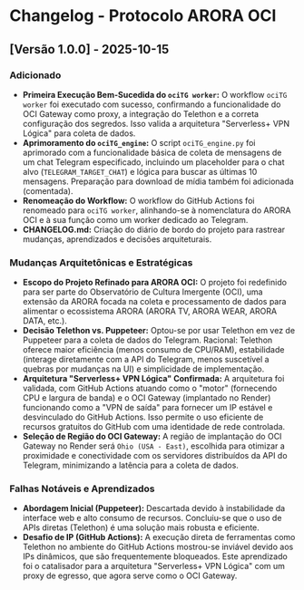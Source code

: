 # Changelog - Protocolo ARORA OCI

## [Versão 1.0.0] - 2025-10-15

### Adicionado
- **Primeira Execução Bem-Sucedida do `ociTG worker`:** O workflow `ociTG worker` foi executado com sucesso, confirmando a funcionalidade do OCI Gateway como proxy, a integração do Telethon e a correta configuração dos segredos. Isso valida a arquitetura "Serverless+ VPN Lógica" para coleta de dados.
- **Aprimoramento do `ociTG_engine`:** O script `ociTG_engine.py` foi aprimorado com a funcionalidade básica de coleta de mensagens de um chat Telegram especificado, incluindo um placeholder para o chat alvo (`TELEGRAM_TARGET_CHAT`) e lógica para buscar as últimas 10 mensagens. Preparação para download de mídia também foi adicionada (comentada).
- **Renomeação do Workflow:** O workflow do GitHub Actions foi renomeado para `ociTG worker`, alinhando-se à nomenclatura do ARORA OCI e à sua função como um worker dedicado ao Telegram.
- **CHANGELOG.md:** Criação do diário de bordo do projeto para rastrear mudanças, aprendizados e decisões arquiteturais.

### Mudanças Arquitetônicas e Estratégicas
- **Escopo do Projeto Refinado para ARORA OCI:** O projeto foi redefinido para ser parte do Observatório de Cultura Imergente (OCI), uma extensão da ARORA focada na coleta e processamento de dados para alimentar o ecossistema ARORA (ARORA TV, ARORA WEAR, ARORA DATA, etc.).
- **Decisão Telethon vs. Puppeteer:** Optou-se por usar Telethon em vez de Puppeteer para a coleta de dados do Telegram. Racional: Telethon oferece maior eficiência (menos consumo de CPU/RAM), estabilidade (interage diretamente com a API do Telegram, menos suscetível a quebras por mudanças na UI) e simplicidade de implementação.
- **Arquitetura "Serverless+ VPN Lógica" Confirmada:** A arquitetura foi validada, com GitHub Actions atuando como o "motor" (fornecendo CPU e largura de banda) e o OCI Gateway (implantado no Render) funcionando como a "VPN de saída" para fornecer um IP estável e desvinculado do GitHub Actions. Isso permite o uso eficiente de recursos gratuitos do GitHub com uma identidade de rede controlada.
- **Seleção de Região do OCI Gateway:** A região de implantação do OCI Gateway no Render será `Ohio (USA - East)`, escolhida para otimizar a proximidade e conectividade com os servidores distribuídos da API do Telegram, minimizando a latência para a coleta de dados.

### Falhas Notáveis e Aprendizados
- **Abordagem Inicial (Puppeteer):** Descartada devido à instabilidade da interface web e alto consumo de recursos. Concluiu-se que o uso de APIs diretas (Telethon) é uma solução mais robusta e eficiente.
- **Desafio de IP (GitHub Actions):** A execução direta de ferramentas como Telethon no ambiente do GitHub Actions mostrou-se inviável devido aos IPs dinâmicos, que são frequentemente bloqueados. Este aprendizado foi o catalisador para a arquitetura "Serverless+ VPN Lógica" com um proxy de egresso, que agora serve como o OCI Gateway.
